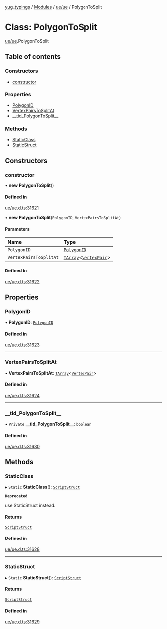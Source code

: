 [yug_typings](../README.md) / [Modules](../modules.md) / [ue/ue](../modules/ue_ue.md) / PolygonToSplit

# Class: PolygonToSplit

[ue/ue](../modules/ue_ue.md).PolygonToSplit

## Table of contents

### Constructors

- [constructor](ue_ue.PolygonToSplit.md#constructor)

### Properties

- [PolygonID](ue_ue.PolygonToSplit.md#polygonid)
- [VertexPairsToSplitAt](ue_ue.PolygonToSplit.md#vertexpairstosplitat)
- [\_\_tid\_PolygonToSplit\_\_](ue_ue.PolygonToSplit.md#__tid_polygontosplit__)

### Methods

- [StaticClass](ue_ue.PolygonToSplit.md#staticclass)
- [StaticStruct](ue_ue.PolygonToSplit.md#staticstruct)

## Constructors

### constructor

• **new PolygonToSplit**()

#### Defined in

[ue/ue.d.ts:31621](https://github.com/YugMetaverse/yug_typings/blob/b7d9b19/ue/ue.d.ts#L31621)

• **new PolygonToSplit**(`PolygonID`, `VertexPairsToSplitAt`)

#### Parameters

| Name | Type |
| :------ | :------ |
| `PolygonID` | [`PolygonID`](ue_ue.PolygonID.md) |
| `VertexPairsToSplitAt` | [`TArray`](../interfaces/ue_puerts.TArray.md)<[`VertexPair`](ue_ue.VertexPair.md)\> |

#### Defined in

[ue/ue.d.ts:31622](https://github.com/YugMetaverse/yug_typings/blob/b7d9b19/ue/ue.d.ts#L31622)

## Properties

### PolygonID

• **PolygonID**: [`PolygonID`](ue_ue.PolygonID.md)

#### Defined in

[ue/ue.d.ts:31623](https://github.com/YugMetaverse/yug_typings/blob/b7d9b19/ue/ue.d.ts#L31623)

___

### VertexPairsToSplitAt

• **VertexPairsToSplitAt**: [`TArray`](../interfaces/ue_puerts.TArray.md)<[`VertexPair`](ue_ue.VertexPair.md)\>

#### Defined in

[ue/ue.d.ts:31624](https://github.com/YugMetaverse/yug_typings/blob/b7d9b19/ue/ue.d.ts#L31624)

___

### \_\_tid\_PolygonToSplit\_\_

• `Private` **\_\_tid\_PolygonToSplit\_\_**: `boolean`

#### Defined in

[ue/ue.d.ts:31630](https://github.com/YugMetaverse/yug_typings/blob/b7d9b19/ue/ue.d.ts#L31630)

## Methods

### StaticClass

▸ `Static` **StaticClass**(): [`ScriptStruct`](ue_ue.ScriptStruct.md)

**`Deprecated`**

use StaticStruct instead.

#### Returns

[`ScriptStruct`](ue_ue.ScriptStruct.md)

#### Defined in

[ue/ue.d.ts:31628](https://github.com/YugMetaverse/yug_typings/blob/b7d9b19/ue/ue.d.ts#L31628)

___

### StaticStruct

▸ `Static` **StaticStruct**(): [`ScriptStruct`](ue_ue.ScriptStruct.md)

#### Returns

[`ScriptStruct`](ue_ue.ScriptStruct.md)

#### Defined in

[ue/ue.d.ts:31629](https://github.com/YugMetaverse/yug_typings/blob/b7d9b19/ue/ue.d.ts#L31629)
